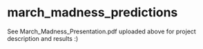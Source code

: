 # march_madness_predictions

See March_Madness_Presentation.pdf uploaded above for project description and results :)